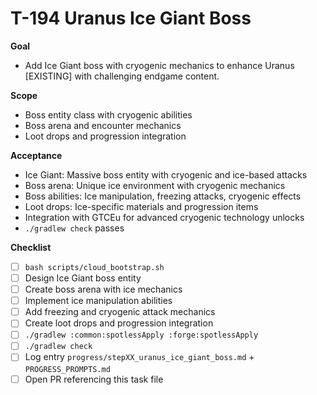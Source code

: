 # T-194 Uranus Ice Giant Boss

**Goal**

- Add Ice Giant boss with cryogenic mechanics to enhance Uranus [EXISTING] with challenging endgame content.

**Scope**

- Boss entity class with cryogenic abilities
- Boss arena and encounter mechanics
- Loot drops and progression integration

**Acceptance**

- Ice Giant: Massive boss entity with cryogenic and ice-based attacks
- Boss arena: Unique ice environment with cryogenic mechanics
- Boss abilities: Ice manipulation, freezing attacks, cryogenic effects
- Loot drops: Ice-specific materials and progression items
- Integration with GTCEu for advanced cryogenic technology unlocks
- `./gradlew check` passes

**Checklist**

- [ ] `bash scripts/cloud_bootstrap.sh`
- [ ] Design Ice Giant boss entity
- [ ] Create boss arena with ice mechanics
- [ ] Implement ice manipulation abilities
- [ ] Add freezing and cryogenic attack mechanics
- [ ] Create loot drops and progression integration
- [ ] `./gradlew :common:spotlessApply :forge:spotlessApply`
- [ ] `./gradlew check`
- [ ] Log entry `progress/stepXX_uranus_ice_giant_boss.md` + `PROGRESS_PROMPTS.md`
- [ ] Open PR referencing this task file
